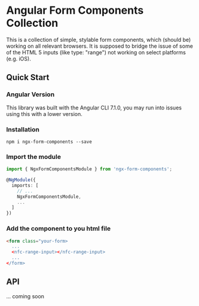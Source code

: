 # Angular Form Components Collection

This is a collection of simple, stylable form components, which (should be) working on all relevant browsers. It is supposed to bridge the issue of some of the HTML 5 inputs (like type: "range") not working on select platforms (e.g. iOS).

## Quick Start

### Angular Version
This library was built with the Angular CLI 7.1.0, you may run into issues using this with a lower version.

### Installation

`npm i ngx-form-components --save`

### Import the module

```ts
import { NgxFormComponentsModule } from 'ngx-form-components';

@NgModule({
  imports: [
    // ...
    NgxFormComponentsModule,
    ...
  ]
})
```

### Add the component to you html file

```html
<form class="your-form>
  ...
  <nfc-range-input></nfc-range-input>
  ...
</form>
```

## API

... coming soon
